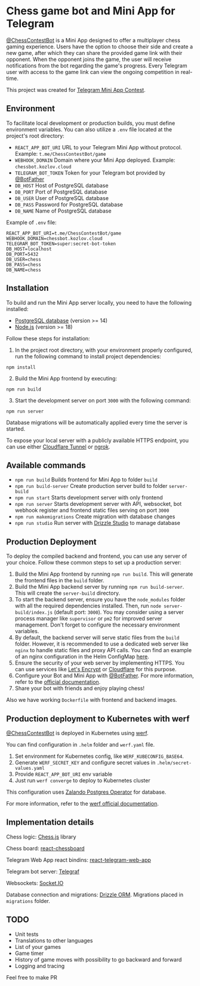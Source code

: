 # Chess game bot and Mini App for Telegram

[@ChessContestBot](https://t.me/ChessContestBot) is a Mini App designed to offer a multiplayer chess gaming experience. Users have the option to choose their side and create a new game, after which they can share the provided game link with their opponent. When the opponent joins the game, the user will receive notifications from the bot regarding the game's progress. Every Telegram user with access to the game link can view the ongoing competition in real-time.

This project was created for [Telegram Mini App Contest](https://t.me/contest/327).

## Environment

To facilitate local development or production builds, you must define environment variables. You can also utilize a `.env` file located at the project's root directory:

- `REACT_APP_BOT_URI` URL to your Telegram Mini App without protocol. Example: `t.me/ChessContestBot/game`
- `WEBHOOK_DOMAIN` Domain where your Mini App deployed. Example: `chessbot.kozlov.cloud`
- `TELEGRAM_BOT_TOKEN` Token for your Telegram bot provided by [@BotFather](https://t.me/BotFather)
- `DB_HOST` Host of PostgreSQL database
- `DB_PORT` Port of PostgreSQL database
- `DB_USER` User of PostgreSQL database
- `DB_PASS` Password for PostgreSQL database
- `DB_NAME` Name of PostgreSQL database

Example of `.env` file:

```
REACT_APP_BOT_URI=t.me/ChessContestBot/game
WEBHOOK_DOMAIN=chessbot.kozlov.cloud
TELEGRAM_BOT_TOKEN=super:secret-bot-token
DB_HOST=localhost
DB_PORT=5432
DB_USER=chess
DB_PASS=chess
DB_NAME=chess
```

## Installation

To build and run the Mini App server locally, you need to have the following installed:

- [PostgreSQL database](https://www.postgresql.org) (version >= 14)
- [Node.js](https://nodejs.org/) (version >= 18)

Follow these steps for installation:

1. In the project root directory, with your environment properly configured, run the following command to install project dependencies:

`npm install`

2. Build the Mini App frontend by executing:

`npm run build`

3. Start the development server on port `3000` with the following command:

`npm run server`

Database migrations will be automatically applied every time the server is started.

To expose your local server with a publicly available HTTPS endpoint, you can use either [Cloudflare Tunnel](https://developers.cloudflare.com/cloudflare-one/connections/connect-networks/) or [ngrok](https://ngrok.com).

## Available commands

- `npm run build` Builds frontend for Mini App to folder `build`
- `npm run build-server` Create production server build to folder `server-build`
- `npm run start` Starts development server with only frontend
- `npm run server` Starts development server with API, websocket, bot webhook register and frontend static files serving on port `3000`
- `npm run makemigrations` Create migration with database changes
- `npm run studio` Run server with [Drizzle Studio](https://orm.drizzle.team/drizzle-studio/overview) to manage database

## Production Deployment

To deploy the compiled backend and frontend, you can use any server of your choice. Follow these common steps to set up a production server:

1. Build the Mini App frontend by running `npm run build`. This will generate the frontend files in the `build` folder.
2. Build the Mini App backend server by running `npm run build-server`. This will create the `server-build` directory.
3. To start the backend server, ensure you have the `node_modules` folder with all the required dependencies installed. Then, run `node server-build/index.js` (default port: `3000`). You may consider using a server process manager like `supervisor` or `pm2` for improved server management. Don't forget to configure the necessary environment variables.
4. By default, the backend server will serve static files from the `build` folder. However, it is recommended to use a dedicated web server like `nginx` to handle static files and proxy API calls. You can find an example of an nginx configuration in the Helm ConfigMap [here](https://github.com/pkozlov/ChessBot/blob/main/.helm/templates/configmaps/nginx.yaml).
5. Ensure the security of your web server by implementing HTTPS. You can use services like [Let's Encrypt](https://letsencrypt.org/) or [Cloudflare](https://www.cloudflare.com) for this purpose.
6. Configure your Bot and Mini App with [@BotFather](https://t.me/BotFather). For more information, refer to the [official documentation](https://core.telegram.org/bots/webapps).
7. Share your bot with friends and enjoy playing chess!

Also we have working `Dockerfile` with frontend and backend images.

## Production deployment to Kubernetes with werf

[@ChessContestBot](https://t.me/ChessContestBot) is deployed in Kubernetes using [werf](https://werf.io/).

You can find configuration in `.helm` folder and `werf.yaml` file.

1. Set environment for Kubernetes config, like `WERF_KUBECONFIG_BASE64`.
2. Generate `WERF_SECRET_KEY` and configure secret values in `.helm/secret-values.yaml`
3. Provide `REACT_APP_BOT_URI` env variable
4. Just run `werf converge` to deploy to Kubernetes cluster

This configuration uses [Zalando Postgres Operator](https://github.com/zalando/postgres-operator) for database.

For more information, refer to the [werf official documentation](https://werf.io/documentation/v1.2/).

## Implementation details

Chess logic: [Chess.js](https://github.com/jhlywa/chess.js) library

Chess board: [react-chessboard](https://github.com/Clariity/react-chessboard)

Telegram Web App react bindins: [react-telegram-web-app](https://github.com/vkruglikov/react-telegram-web-app)

Telegram bot server: [Telegraf](https://github.com/telegraf/telegraf)

Websockets: [Socket.IO](https://socket.io)

Database connection and migrations: [Drizzle ORM](https://orm.drizzle.team). Migrations placed in `migrations` folder.

## TODO

- Unit tests
- Translations to other languages
- List of your games
- Game timer
- History of game moves with possibility to go backward and forward
- Logging and tracing

Feel free to make PR
